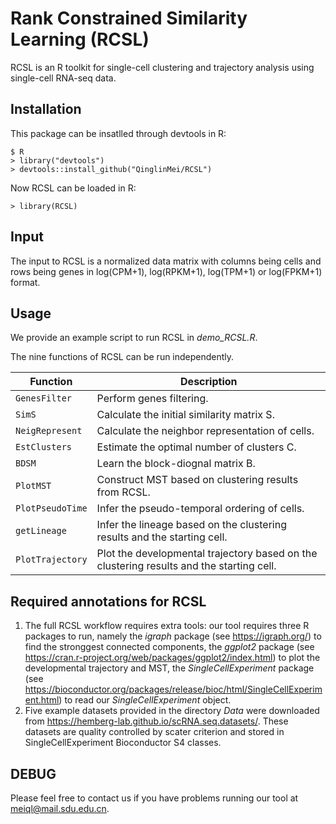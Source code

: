 # Rank Constrained Similarity Learning (RCSL)
RCSL is an R toolkit for single-cell clustering and trajectory analysis using single-cell RNA-seq data.

## Installation
This package can be insatlled through devtools in R:
```{r}
$ R
> library("devtools")
> devtools::install_github("QinglinMei/RCSL")
```
Now RCSL can be loaded in R:
```{r}
> library(RCSL)
```
## Input

The input to RCSL is a normalized data matrix with columns being cells and rows being genes in log(CPM+1), log(RPKM+1), log(TPM+1) or log(FPKM+1) format. 

## Usage

We provide an example script to run RCSL in *demo_RCSL.R*. 

The nine functions of RCSL can be run independently.

Function | Description
-----------|----------
`GenesFilter` | Perform genes filtering.
`SimS` | Calculate the initial similarity matrix S.
`NeigRepresent` | Calculate the neighbor representation of cells.
`EstClusters` | Estimate the optimal number of clusters C.
`BDSM` | Learn the block-diognal matrix B.
`PlotMST` | Construct MST based on clustering results from RCSL.
`PlotPseudoTime` | Infer the pseudo-temporal ordering of cells.
`getLineage` | Infer the lineage based on the clustering results and the starting cell.
`PlotTrajectory` | Plot the developmental trajectory based on the clustering results and the starting cell.

## Required annotations for RCSL

1) The full RCSL workflow requires extra tools: our tool requires three R packages to run, namely the *igraph* package (see https://igraph.org/) to find the stronggest connected components, the *ggplot2* package (see https://cran.r-project.org/web/packages/ggplot2/index.html) to plot the developmental trajectory and MST, the *SingleCellExperiment* package (see https://bioconductor.org/packages/release/bioc/html/SingleCellExperiment.html) to read our *SingleCellExperiment* object.
2) Five example datasets provided in the directory *Data* were downloaded from https://hemberg-lab.github.io/scRNA.seq.datasets/. These datasets are quality controlled by scater criterion and stored in SingleCellExperiment Bioconductor S4 classes.


## DEBUG

Please feel free to contact us if you have problems running our tool at meiql@mail.sdu.edu.cn.




